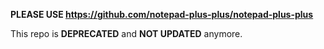 **PLEASE USE https://github.com/notepad-plus-plus/notepad-plus-plus**

This repo is **DEPRECATED** and **NOT UPDATED** anymore.
